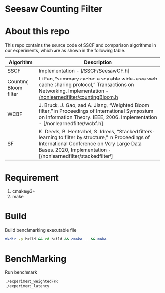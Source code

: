 # Seesaw Counting Filter

# About this repo
This repo contains the source code of SSCF and comparison algorithms in our experiments, which are as shown in the following table.

|Algorithm| Description|
|----|----|
|SSCF| Implementation - [/SSCF/SeesawCF.h]|
|Counting Bloom filter|Li Fan, “summary cache: a scalable wide-area web cache sharing protocol,” Transactions on Networking. Implementation - [/nonlearnedfilter/countingBloom.h](./SSCF/)|
|WCBF|J. Bruck, J. Gao, and A. Jiang, “Weighted Bloom filter,” in Proceedings of International Symposium on Information Theory. IEEE, 2006. Implementation - [/nonlearnedfilter/wcbf.h]|
|SF|K. Deeds, B. Hentschel, S. Idreos, “Stacked filters: learning to filter by structure,” in Proceedings of International Conference on Very Large Data Bases. 2020, Implementation - [/nonlearnedfilter/stackedfilter/]|

# Requirement 
   1. cmake@3+
   2. make
# Build

Build benchmarking executable file
```bash
mkdir -p build && cd build && cmake .. && make
```
# BenchMarking
Run benchmark
```Bash
./experiment_weightedFPR
./experiment_latency
```


